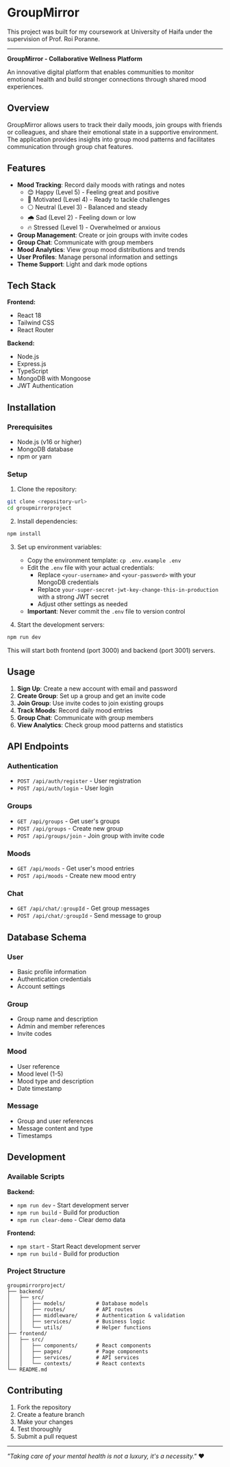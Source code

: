# GroupMirror

This project was built for my coursework at University of Haifa under the supervision of Prof. Roi Poranne.

---

**GroupMirror - Collaborative Wellness Platform**

An innovative digital platform that enables communities to monitor emotional health and build stronger connections through shared mood experiences.

## Overview

GroupMirror allows users to track their daily moods, join groups with friends or colleagues, and share their emotional state in a supportive environment. The application provides insights into group mood patterns and facilitates communication through group chat features.

## Features

- **Mood Tracking**: Record daily moods with ratings and notes
  - 😊 Happy (Level 5) - Feeling great and positive
  - 🌱 Motivated (Level 4) - Ready to tackle challenges  
  - ⚪ Neutral (Level 3) - Balanced and steady
  - 🌧️ Sad (Level 2) - Feeling down or low
  - 🔥 Stressed (Level 1) - Overwhelmed or anxious
- **Group Management**: Create or join groups with invite codes
- **Group Chat**: Communicate with group members
- **Mood Analytics**: View group mood distributions and trends
- **User Profiles**: Manage personal information and settings
- **Theme Support**: Light and dark mode options

## Tech Stack

**Frontend:**
- React 18
- Tailwind CSS
- React Router

**Backend:**
- Node.js
- Express.js
- TypeScript
- MongoDB with Mongoose
- JWT Authentication

## Installation

### Prerequisites
- Node.js (v16 or higher)
- MongoDB database
- npm or yarn

### Setup

1. Clone the repository:
```bash
git clone <repository-url>
cd groupmirrorproject
```

2. Install dependencies:
```bash
npm install
```

3. Set up environment variables:
   - Copy the environment template: `cp .env.example .env`
   - Edit the `.env` file with your actual credentials:
     - Replace `<your-username>` and `<your-password>` with your MongoDB credentials
     - Replace `your-super-secret-jwt-key-change-this-in-production` with a strong JWT secret
     - Adjust other settings as needed
   - **Important**: Never commit the `.env` file to version control

4. Start the development servers:
```bash
npm run dev
```

This will start both frontend (port 3000) and backend (port 3001) servers.

## Usage

1. **Sign Up**: Create a new account with email and password
2. **Create Group**: Set up a group and get an invite code
3. **Join Group**: Use invite codes to join existing groups
4. **Track Moods**: Record daily mood entries
5. **Group Chat**: Communicate with group members
6. **View Analytics**: Check group mood patterns and statistics

## API Endpoints

### Authentication
- `POST /api/auth/register` - User registration
- `POST /api/auth/login` - User login

### Groups
- `GET /api/groups` - Get user's groups
- `POST /api/groups` - Create new group
- `POST /api/groups/join` - Join group with invite code

### Moods
- `GET /api/moods` - Get user's mood entries
- `POST /api/moods` - Create new mood entry

### Chat
- `GET /api/chat/:groupId` - Get group messages
- `POST /api/chat/:groupId` - Send message to group

## Database Schema

### User
- Basic profile information
- Authentication credentials
- Account settings

### Group
- Group name and description
- Admin and member references
- Invite codes

### Mood
- User reference
- Mood level (1-5)
- Mood type and description
- Date timestamp

### Message
- Group and user references
- Message content and type
- Timestamps

## Development

### Available Scripts

**Backend:**
- `npm run dev` - Start development server
- `npm run build` - Build for production
- `npm run clear-demo` - Clear demo data

**Frontend:**
- `npm start` - Start React development server
- `npm run build` - Build for production

### Project Structure

```
groupmirrorproject/
├── backend/
│   ├── src/
│   │   ├── models/          # Database models
│   │   ├── routes/          # API routes
│   │   ├── middleware/      # Authentication & validation
│   │   ├── services/        # Business logic
│   │   └── utils/           # Helper functions
├── frontend/
│   ├── src/
│   │   ├── components/      # React components
│   │   ├── pages/           # Page components
│   │   ├── services/        # API services
│   │   └── contexts/        # React contexts
└── README.md
```

## Contributing

1. Fork the repository
2. Create a feature branch
3. Make your changes
4. Test thoroughly
5. Submit a pull request

---

*"Taking care of your mental health is not a luxury, it's a necessity."* ❤️